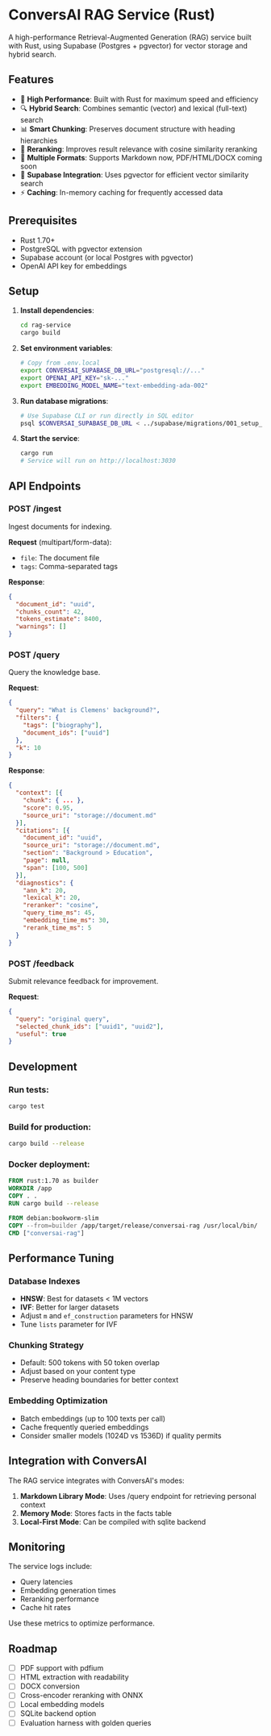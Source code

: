 # ConversAI RAG Service (Rust)

A high-performance Retrieval-Augmented Generation (RAG) service built with Rust, using Supabase (Postgres + pgvector) for vector storage and hybrid search.

## Features

- 🚀 **High Performance**: Built with Rust for maximum speed and efficiency
- 🔍 **Hybrid Search**: Combines semantic (vector) and lexical (full-text) search
- 📊 **Smart Chunking**: Preserves document structure with heading hierarchies
- 🎯 **Reranking**: Improves result relevance with cosine similarity reranking
- 📝 **Multiple Formats**: Supports Markdown now, PDF/HTML/DOCX coming soon
- 💾 **Supabase Integration**: Uses pgvector for efficient vector similarity search
- ⚡ **Caching**: In-memory caching for frequently accessed data

## Prerequisites

- Rust 1.70+
- PostgreSQL with pgvector extension
- Supabase account (or local Postgres with pgvector)
- OpenAI API key for embeddings

## Setup

1. **Install dependencies**:
   ```bash
   cd rag-service
   cargo build
   ```

2. **Set environment variables**:
   ```bash
   # Copy from .env.local
   export CONVERSAI_SUPABASE_DB_URL="postgresql://..."
   export OPENAI_API_KEY="sk-..."
   export EMBEDDING_MODEL_NAME="text-embedding-ada-002"
   ```

3. **Run database migrations**:
   ```bash
   # Use Supabase CLI or run directly in SQL editor
   psql $CONVERSAI_SUPABASE_DB_URL < ../supabase/migrations/001_setup_rag_tables.sql
   ```

4. **Start the service**:
   ```bash
   cargo run
   # Service will run on http://localhost:3030
   ```

## API Endpoints

### POST /ingest
Ingest documents for indexing.

**Request** (multipart/form-data):
- `file`: The document file
- `tags`: Comma-separated tags

**Response**:
```json
{
  "document_id": "uuid",
  "chunks_count": 42,
  "tokens_estimate": 8400,
  "warnings": []
}
```

### POST /query
Query the knowledge base.

**Request**:
```json
{
  "query": "What is Clemens' background?",
  "filters": {
    "tags": ["biography"],
    "document_ids": ["uuid"]
  },
  "k": 10
}
```

**Response**:
```json
{
  "context": [{
    "chunk": { ... },
    "score": 0.95,
    "source_uri": "storage://document.md"
  }],
  "citations": [{
    "document_id": "uuid",
    "source_uri": "storage://document.md",
    "section": "Background > Education",
    "page": null,
    "span": [100, 500]
  }],
  "diagnostics": {
    "ann_k": 20,
    "lexical_k": 20,
    "reranker": "cosine",
    "query_time_ms": 45,
    "embedding_time_ms": 30,
    "rerank_time_ms": 5
  }
}
```

### POST /feedback
Submit relevance feedback for improvement.

**Request**:
```json
{
  "query": "original query",
  "selected_chunk_ids": ["uuid1", "uuid2"],
  "useful": true
}
```

## Development

### Run tests:
```bash
cargo test
```

### Build for production:
```bash
cargo build --release
```

### Docker deployment:
```dockerfile
FROM rust:1.70 as builder
WORKDIR /app
COPY . .
RUN cargo build --release

FROM debian:bookworm-slim
COPY --from=builder /app/target/release/conversai-rag /usr/local/bin/
CMD ["conversai-rag"]
```

## Performance Tuning

### Database Indexes
- **HNSW**: Best for datasets < 1M vectors
- **IVF**: Better for larger datasets
- Adjust `m` and `ef_construction` parameters for HNSW
- Tune `lists` parameter for IVF

### Chunking Strategy
- Default: 500 tokens with 50 token overlap
- Adjust based on your content type
- Preserve heading boundaries for better context

### Embedding Optimization
- Batch embeddings (up to 100 texts per call)
- Cache frequently queried embeddings
- Consider smaller models (1024D vs 1536D) if quality permits

## Integration with ConversAI

The RAG service integrates with ConversAI's modes:

1. **Markdown Library Mode**: Uses /query endpoint for retrieving personal context
2. **Memory Mode**: Stores facts in the facts table
3. **Local-First Mode**: Can be compiled with sqlite backend

## Monitoring

The service logs include:
- Query latencies
- Embedding generation times
- Reranking performance
- Cache hit rates

Use these metrics to optimize performance.

## Roadmap

- [ ] PDF support with pdfium
- [ ] HTML extraction with readability
- [ ] DOCX conversion
- [ ] Cross-encoder reranking with ONNX
- [ ] Local embedding models
- [ ] SQLite backend option
- [ ] Evaluation harness with golden queries